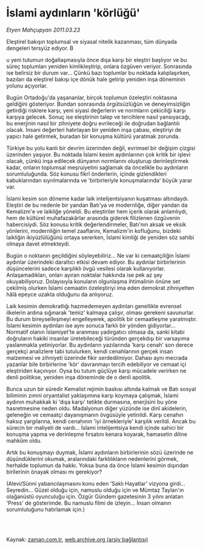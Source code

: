 # İslami aydınların 'körlüğü'

*Etyen Mahçupyan 2011.03.23*

<td class="columnist-detail">
<p>Eleştirel bakışın toplumsal ve siyasal nitelik kazanması, tüm dünyada dengeleri tersyüz ediyor. B</p>
<p>
<div id="haberMetinDiv">
<p>u yeni tutumun doğallaşmasıyla önce dışa karşı bir eleştiri başlıyor ve bu süreç toplumları yeniden kimlikleştirip, onlara özgüven veriyor. Sonrasında ise belirsiz bir durum var... Çünkü bazı toplumlar bu noktada kalıplaşırken, bazıları da eleştirel bakışı içe dönük hale getirip yeniden inşa döneminin yolunu açıyorlar.
<p>Bugün Ortadoğu'da yaşananlar, birçok toplumun özeleştiri noktasına geldiğini gösteriyor. Bundan sonrasında örgütsüzlüğün ve deneyimsizliğin getirdiği risklere karşı, yeni siyasi değerlerin ve normların çekiciliği karşı karşıya gelecek. Sonuç ise eleştirinin talep ve tercihlere nasıl yansıyacağı, bu enerjinin nasıl bir zihniyete doğru evrileceği ile doğrudan bağlantılı olacak. İnsani değerleri hatırlayan bir yeniden inşa çabası, eleştiriyi de yapıcı hale getirmek, buradan bir konuşma kültürü yaratmak zorunda.
<p>Türkiye bu yolu kanlı bir devrim üzerinden değil, evrimsel bir değişim çizgisi üzerinden yaşıyor. Bu noktada İslami kesim aydınlarının çok kritik bir işlevi olacak, çünkü inşa edilecek dünyanın normlarını oluşturup derinleştirmek kadar, onların toplumsal meşruiyetini sağlamak da öncelikle bu aydınların sorumluluğunda. Söz konusu fikrî önderlerin, içinde gizlendikleri kabuklarından sıyrılmalarında ve 'birbirleriyle konuşmalarında' büyük yarar var. 
<p>İslami kesim son döneme kadar laik intelijentsiyanın kuşatması altındaydı. Eleştiri de bu nedenle bir yandan Batı'ya ve modernliğe, diğer yandan da Kemalizm'e ve laikliğe yöneldi. Bu eleştiriler hem içerik olarak anlamlıydı, hem de kültürel muhafazakârlar arasında giderek filizlenen özgüvenin habercisiydi. Söz konusu kritik değerlendirmeler, Batı'nın aksak ve eksik yönlerini, modernliğin temel zaaflarını, Kemalizm'in kofluğunu, bizdeki laikliğin ikiyüzlülüğünü ortaya sererken, İslami kimliği de yeniden söz sahibi olmaya davet etmekteydi.
<p>Bugün o noktanın geçildiğini söyleyebiliriz... Ne var ki cemaatçiliğin İslami aydınlar üzerindeki daraltıcı etkisi devam ediyor. Bu aydınlar birbirlerinin düşüncelerini sadece karşılıklı övgü vesilesi olarak kullanıyorlar. Anlaşamadıkları, onları ayıran noktalar hakkında ise pek az şey okuyabiliyoruz. Dolayısıyla konuların olgunlaşma ihtimalinin önüne set çekilmiş olurken İslami cemaatin özeleştiriyi ima eden demokrat zihniyetten hâlâ epeyce uzakta olduğunu da anlıyoruz.
<p>Laik kesimin demokratlığı hazmedemeyen aydınları genellikle evrensel ilkelerin ardına sığınarak 'temiz' kalmaya çalışır, olması gerekeni savunurlar. Bu durum bireyselleşmeyi engelleyerek, apolitik bir cemaatleşme yaratmıştır. İslami kesimin aydınları ise aynı sonuca farklı bir yönden gidiyorlar... Normatif olanın İslamiyet'te aranması yadırgatıcı olmasa da, sanki kitabi doğruların hakiki insanlar üretebileceği türünden gerçekdışı bir varsayıma yaslanmakla yetiniyorlar. Bu aydınların yazılarında 'karşı cenah' son derece gerçekçi analizlere tabi tutulurken, kendi cenahlarının gerçek insan malzemesi ve zihniyeti üzerinde fikir serdedilmiyor. Dahası aynı mecrada yazanlar bile birbirlerine 'kör' davranmayı tercih edebiliyor ve cemaat içi eleştiriden kaçınıyor. Oysa bu tutum güçlüye karşı mücadele verirken ne denli politikse, yeniden inşa döneminde de o denli apolitik.
<p>Bunca uzun bir süredir Kemalist rejimin baskısı altında kalmak ve Batı sosyal biliminin zımni oryantalist yaklaşımına karşı koymaya çalışmak, İslami aydının muhakkak ki 'dışa karşı' tetikte durmasına, enerjisini bu yöne hasretmesine neden oldu. Madalyonun diğer yüzünde ise dinî akidelerin, geleneğin ve cemaatçi dayanışmanın övgüsüyle yetinildi. Karşı cenahın haksız yargılarına, kendi cenahının 'iyi örnekleriyle' karşılık verildi. Ancak bu sürecin bir maliyeti de vardı... İslami intelijentsiya kendi içinde sahici bir konuşma yapma ve derinleşme fırsatını kenara koyarak, hamasetin diline mahkûm oldu.
<p>Artık bu konuşmayı duymak, İslami aydınların birbirlerinin sözü üzerinde ne düşündüklerini okumak, aralarındaki farklılıkların nedenlerini görmek, herhalde toplumun da hakkı. Yoksa buna da önce İslami kesimin dışından birilerinin önayak olması mı gerekiyor?
<p> (Alevi/Sünni yabancılaşmasını konu eden 'Saklı Hayatlar' vizyona girdi... Seyredin... Güzel olduğu için, namuslu olduğu için ve Mümtaz Taylan'ın olağanüstü oyunculuğu için. Özgür Gündem gazetesinin 3 yılını anlatan 'Press' de gösterimde. Bu namuslu filmi de izleyin... İnsan olmanın sorumluluğunu hatırlamak için.) </p></p></p></p></p></p></p></p></p></div>
</p>


<p><br>
		 </br></p></td>

Kaynak: [zaman.com.tr](http://zaman.com.tr/yazar.do?yazino=1111323), [web.archive.org (arşiv bağlantısı)](http://web.archive.org/web/20120315202944/http://www.zaman.com.tr/yazar.do?yazino=1111323)
